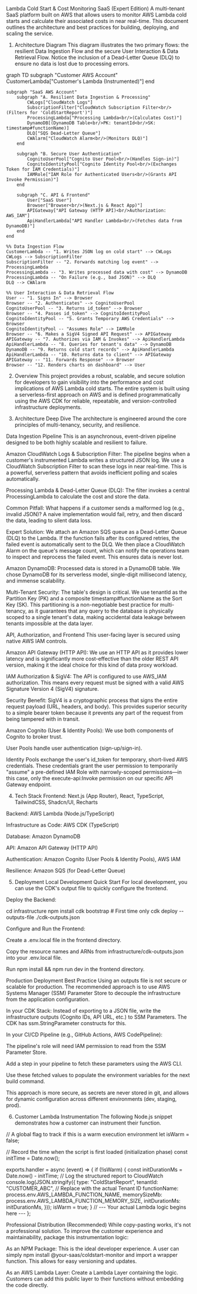 
Lambda Cold Start & Cost Monitoring SaaS (Expert Edition)
A multi-tenant SaaS platform built on AWS that allows users to monitor AWS Lambda cold starts and calculate their associated costs in near real-time. This document outlines the architecture and best practices for building, deploying, and scaling the service.

1. Architecture Diagram
This diagram illustrates the two primary flows: the resilient Data Ingestion Flow and the secure User Interaction & Data Retrieval Flow. Notice the inclusion of a Dead-Letter Queue (DLQ) to ensure no data is lost due to processing errors.

graph TD
    subgraph "Customer AWS Account"
        CustomerLambda["Customer's Lambda (Instrumented)"]
    end

    subgraph "SaaS AWS Account"
        subgraph "A. Resilient Data Ingestion & Processing"
            CWLogs["CloudWatch Logs"]
            SubscriptionFilter["CloudWatch Subscription Filter<br/>(Filters for 'ColdStartReport')"]
            ProcessingLambda["Processing Lambda<br/>(Calculates Cost)"]
            DynamoDB[(DynamoDB Table<br/>PK: tenantId<br/>SK: timestamp#functionName)]
            DLQ["SQS Dead-Letter Queue"]
            CWAlarm["CloudWatch Alarm<br/>(Monitors DLQ)"]
        end

        subgraph "B. Secure User Authentication"
            CognitoUserPool["Cognito User Pool<br/>(Handles Sign-in)"]
            CognitoIdentityPool["Cognito Identity Pool<br/>(Exchanges Token for IAM Credentials)"]
            IAMRole["IAM Role for Authenticated Users<br/>(Grants API Invoke Permission)"]
        end

        subgraph "C. API & Frontend"
            User["SaaS User"]
            Browser["Browser<br/>(Next.js & React App)"]
            APIGateway["API Gateway (HTTP API)<br/>Authorization: AWS_IAM"]
            ApiHandlerLambda["API Handler Lambda<br/>(Fetches data from DynamoDB)"]
        end
    end

    %% Data Ingestion Flow
    CustomerLambda -- "1. Writes JSON log on cold start" --> CWLogs
    CWLogs --> SubscriptionFilter
    SubscriptionFilter -- "2. Forwards matching log event" --> ProcessingLambda
    ProcessingLambda -- "3. Writes processed data with cost" --> DynamoDB
    ProcessingLambda -- "On Failure (e.g., bad JSON)" --> DLQ
    DLQ --> CWAlarm

    %% User Interaction & Data Retrieval Flow
    User -- "1. Signs In" --> Browser
    Browser -- "2. Authenticates" --> CognitoUserPool
    CognitoUserPool -- "3. Returns id_token" --> Browser
    Browser -- "4. Passes id_token" --> CognitoIdentityPool
    CognitoIdentityPool -- "5. Grants Temporary AWS Credentials" --> Browser
    CognitoIdentityPool -- "Assumes Role" --> IAMRole
    Browser -- "6. Makes a SigV4 Signed API Request" --> APIGateway
    APIGateway -- "7. Authorizes via IAM & Invokes" --> ApiHandlerLambda
    ApiHandlerLambda -- "8. Queries for tenant's data" --> DynamoDB
    DynamoDB -- "9. Returns cold start records" --> ApiHandlerLambda
    ApiHandlerLambda -- "10. Returns data to client" --> APIGateway
    APIGateway -- "11. Forwards Response" --> Browser
    Browser -- "12. Renders charts on dashboard" --> User

2. Overview
This project provides a robust, scalable, and secure solution for developers to gain visibility into the performance and cost implications of AWS Lambda cold starts. The entire system is built using a serverless-first approach on AWS and is defined programmatically using the AWS CDK for reliable, repeatable, and version-controlled infrastructure deployments.

3. Architecture Deep Dive
The architecture is engineered around the core principles of multi-tenancy, security, and resilience.

Data Ingestion Pipeline
This is an asynchronous, event-driven pipeline designed to be both highly scalable and resilient to failure.

Amazon CloudWatch Logs & Subscription Filter: The pipeline begins when a customer's instrumented Lambda writes a structured JSON log. We use a CloudWatch Subscription Filter to scan these logs in near real-time. This is a powerful, serverless pattern that avoids inefficient polling and scales automatically.

Processing Lambda & Dead-Letter Queue (DLQ): The filter invokes a central ProcessingLambda to calculate the cost and store the data.

Common Pitfall: What happens if a customer sends a malformed log (e.g., invalid JSON)? A naive implementation would fail, retry, and then discard the data, leading to silent data loss.

Expert Solution: We attach an Amazon SQS queue as a Dead-Letter Queue (DLQ) to the Lambda. If the function fails after its configured retries, the failed event is automatically sent to the DLQ. We then place a CloudWatch Alarm on the queue's message count, which can notify the operations team to inspect and reprocess the failed event. This ensures data is never lost.

Amazon DynamoDB: Processed data is stored in a DynamoDB table. We chose DynamoDB for its serverless model, single-digit millisecond latency, and immense scalability.

Multi-Tenant Security: The table's design is critical. We use tenantId as the Partition Key (PK) and a composite timestamp#functionName as the Sort Key (SK). This partitioning is a non-negotiable best practice for multi-tenancy, as it guarantees that any query to the database is physically scoped to a single tenant's data, making accidental data leakage between tenants impossible at the data layer.

API, Authorization, and Frontend
This user-facing layer is secured using native AWS IAM controls.

Amazon API Gateway (HTTP API): We use an HTTP API as it provides lower latency and is significantly more cost-effective than the older REST API version, making it the ideal choice for this kind of data proxy workload.

IAM Authorization & SigV4: The API is configured to use AWS_IAM authorization. This means every request must be signed with a valid AWS Signature Version 4 (SigV4) signature.

Security Benefit: SigV4 is a cryptographic process that signs the entire request payload (URL, headers, and body). This provides superior security to a simple bearer token because it prevents any part of the request from being tampered with in transit.

Amazon Cognito (User & Identity Pools): We use both components of Cognito to broker trust.

User Pools handle user authentication (sign-up/sign-in).

Identity Pools exchange the user's id_token for temporary, short-lived AWS credentials. These credentials grant the user permission to temporarily "assume" a pre-defined IAM Role with narrowly-scoped permissions—in this case, only the execute-api:Invoke permission on our specific API Gateway endpoint.

4. Tech Stack
Frontend: Next.js (App Router), React, TypeScript, TailwindCSS, Shadcn/UI, Recharts

Backend: AWS Lambda (Node.js/TypeScript)

Infrastructure as Code: AWS CDK (TypeScript)

Database: Amazon DynamoDB

API: Amazon API Gateway (HTTP API)

Authentication: Amazon Cognito (User Pools & Identity Pools), AWS IAM

Resilience: Amazon SQS (for Dead-Letter Queue)

5. Deployment
Local Development Quick Start
For local development, you can use the CDK's output file to quickly configure the frontend.

Deploy the Backend:

cd infrastructure
npm install
cdk bootstrap # First time only
cdk deploy --outputs-file ./cdk-outputs.json

Configure and Run the Frontend:

Create a .env.local file in the frontend directory.

Copy the resource names and ARNs from infrastructure/cdk-outputs.json into your .env.local file.

Run npm install && npm run dev in the frontend directory.

Production Deployment Best Practice
Using an outputs file is not secure or scalable for production. The recommended approach is to use AWS Systems Manager (SSM) Parameter Store to decouple the infrastructure from the application configuration.

In your CDK Stack: Instead of exporting to a JSON file, write the infrastructure outputs (Cognito IDs, API URL, etc.) to SSM Parameters. The CDK has ssm.StringParameter constructs for this.

In your CI/CD Pipeline (e.g., GitHub Actions, AWS CodePipeline):

The pipeline's role will need IAM permission to read from the SSM Parameter Store.

Add a step in your pipeline to fetch these parameters using the AWS CLI.

Use these fetched values to populate the environment variables for the next build command.

This approach is more secure, as secrets are never stored in git, and allows for dynamic configuration across different environments (dev, staging, prod).

6. Customer Lambda Instrumentation
The following Node.js snippet demonstrates how a customer can instrument their function.

// A global flag to track if this is a warm execution environment
let isWarm = false;

// Record the time when the script is first loaded (initialization phase)
const initTime = Date.now();

exports.handler = async (event) => {
    if (!isWarm) {
        const initDurationMs = Date.now() - initTime;
        // Log the structured report to CloudWatch
        console.log(JSON.stringify({
            type: "ColdStartReport",
            tenantId: "CUSTOMER_ABC", // Replace with the actual Tenant ID
            functionName: process.env.AWS_LAMBDA_FUNCTION_NAME,
            memorySizeMb: process.env.AWS_LAMBDA_FUNCTION_MEMORY_SIZE,
            initDurationMs: initDurationMs,
        }));
        isWarm = true;
    }
    // --- Your actual Lambda logic begins here ---
};

Professional Distribution (Recommended)
While copy-pasting works, it's not a professional solution. To improve the customer experience and maintainability, package this instrumentation logic:

As an NPM Package: This is the ideal developer experience. A user can simply npm install @your-saas/coldstart-monitor and import a wrapper function. This allows for easy versioning and updates.

As an AWS Lambda Layer: Create a Lambda Layer containing the logic. Customers can add this public layer to their functions without embedding the code directly.
